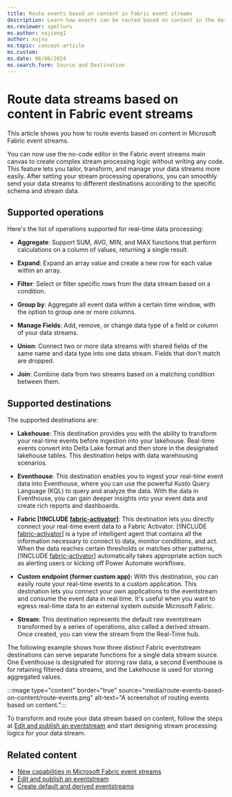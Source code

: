 ```yaml
---
title: Route events based on content in Fabric event streams
description: Learn how events can be routed based on content in the data received from a source in an eventstream.
ms.reviewer: spelluru
ms.author: xujiang1
author: xujxu
ms.topic: concept-article
ms.custom:
ms.date: 06/06/2024
ms.search.form: Source and Destination
---
```


# Route data streams based on content in Fabric event streams

This article shows you how to route events based on content in Microsoft Fabric event streams.

You can now use the no-code editor in the Fabric event streams main canvas to create complex stream processing logic without writing any code. This feature lets you tailor, transform, and manage your data streams more easily. After setting your stream processing operations, you can smoothly send your data streams to different destinations according to the specific schema and stream data.



## Supported operations

Here's the list of operations supported for real-time data processing:

- **Aggregate**: Support SUM, AVG, MIN, and MAX functions that perform calculations on a column of values, returning a single result.

- **Expand**: Expand an array value and create a new row for each value within an array.

- **Filter**: Select or filter specific rows from the data stream based on a condition.

- **Group by**: Aggregate all event data within a certain time window, with the option to group one or more columns.

- **Manage Fields**: Add, remove, or change data type of a field or column of your data streams.

- **Union**: Connect two or more data streams with shared fields of the same name and data type into one data stream. Fields that don't match are dropped.

- **Join**: Combine data from two streams based on a matching condition between them.

## Supported destinations

The supported destinations are:

- **Lakehouse**: This destination provides you with the ability to transform your real-time events before ingestion into your lakehouse. Real-time events convert into Delta Lake format and then store in the designated lakehouse tables. This destination helps with data warehousing scenarios.

- **Eventhouse**: This destination enables you to ingest your real-time event data into Eventhouse, where you can use the powerful Kusto Query Language (KQL) to query and analyze the data. With the data in Eventhouse, you can gain deeper insights into your event data and create rich reports and dashboards.

- **Fabric [!INCLUDE [fabric-activator](../includes/fabric-activator.md)]**: This destination lets you directly connect your real-time event data to a Fabric Activator. [!INCLUDE [fabric-activator](../includes/fabric-activator.md)] is a type of intelligent agent that contains all the information necessary to connect to data, monitor conditions, and act. When the data reaches certain thresholds or matches other patterns, [!INCLUDE [fabric-activator](../includes/fabric-activator.md)] automatically takes appropriate action such as alerting users or kicking off Power Automate workflows.

- **Custom endpoint (former custom app):** With this destination, you can easily route your real-time events to a custom application. This destination lets you connect your own applications to the eventstream and consume the event data in real time. It's useful when you want to egress real-time data to an external system outside Microsoft Fabric.

- **Stream**: This destination represents the default raw eventstream transformed by a series of operations, also called a derived stream. Once created, you can view the stream from the Real-Time hub.

The following example shows how three distinct Fabric eventstream destinations can serve separate functions for a single data stream source. One Eventhouse is designated for storing raw data, a second Eventhouse is for retaining filtered data streams, and the Lakehouse is used for storing aggregated values.

:::image type="content" border="true" source="media/route-events-based-on-content/route-events.png" alt-text="A screenshot of routing events based on content.":::

To transform and route your data stream based on content, follow the steps at [Edit and publish an eventstream](edit-publish.md) and start designing stream processing logics for your data stream.

## Related content

- [New capabilities in Microsoft Fabric event streams](overview.md)
- [Edit and publish an eventstream](edit-publish.md)
- [Create default and derived eventstreams](create-default-derived-streams.md)
